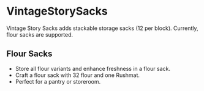 # VintageStorySacks
Vintage Story Sacks adds stackable storage sacks (12 per block). Currently, flour sacks are supported.

## Flour Sacks
- Store all flour variants and enhance freshness in a flour sack.
- Craft a flour sack with 32 flour and one Rushmat.
- Perfect for a pantry or storeroom.